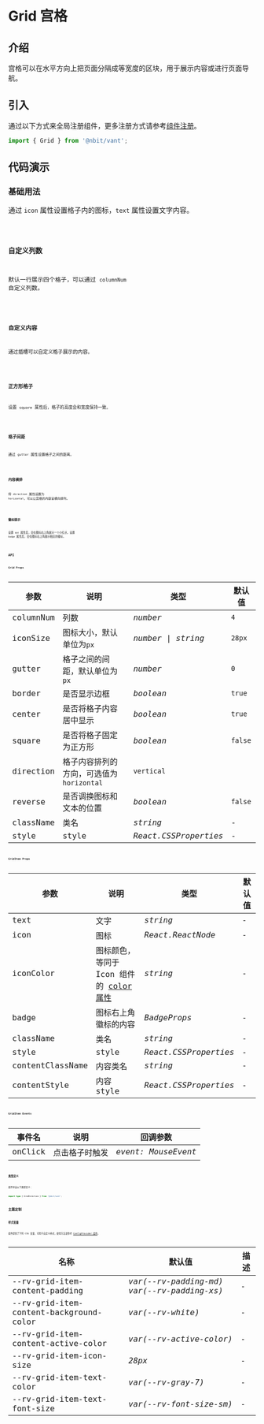 # Grid 宫格

## 介绍

宫格可以在水平方向上把页面分隔成等宽度的区块，用于展示内容或进行页面导航。

## 引入

通过以下方式来全局注册组件，更多注册方式请参考[组件注册](/guide/advanced-usage#zu-jian-zhu-ce)。

```js
import { Grid } from '@nbit/vant';
```

## 代码演示

### 基础用法

通过 `icon` 属性设置格子内的图标，`text` 属性设置文字内容。

<code title="基础用法" src="./demo/base.tsx" />

### 自定义列数

默认一行展示四个格子，可以通过 `columnNum` 自定义列数。

<code title="自定义列数" src="./demo/column.tsx" />

### 自定义内容

通过插槽可以自定义格子展示的内容。

<code title="自定义内容" src="./demo/children.tsx" />

### 正方形格子

设置 `square` 属性后，格子的高度会和宽度保持一致。

<code title="正方形格子" src="./demo/square.tsx" />

### 格子间距

通过 `gutter` 属性设置格子之间的距离。

<code title="格子间距" src="./demo/gutter.tsx" />

### 内容横排

将 `direction` 属性设置为 `horizontal`，可以让宫格的内容呈横向排列。

<code title="内容横排" src="./demo/direction.tsx" />

### 徽标提示

设置 `dot` 属性后，会在图标右上角展示一个小红点。设置 `badge` 属性后，会在图标右上角展示相应的徽标。

<code title="徽标提示" src="./demo/badge.tsx" />

## API

### Grid Props

| 参数 | 说明 | 类型 | 默认值 |
| --- | --- | --- | --- |
| columnNum | 列数 | _number_ | `4` |
| iconSize | 图标大小，默认单位为`px` | _number \| string_ | `28px` |
| gutter | 格子之间的间距，默认单位为`px` | _number_ | `0` |
| border | 是否显示边框 | _boolean_ | `true` |
| center | 是否将格子内容居中显示 | _boolean_ | `true` |
| square | 是否将格子固定为正方形 | _boolean_ | `false` |
| direction | 格子内容排列的方向，可选值为 `horizontal` | `vertical` |
| reverse | 是否调换图标和文本的位置 | _boolean_ | `false` |
| className | 类名 | _string_ | - |
| style | style | _React.CSSProperties_ | - |

### GridItem Props

| 参数 | 说明 | 类型 | 默认值 |
| --- | --- | --- | --- |
| text | 文字 | _string_ | - |
| icon | 图标 | _React.ReactNode_ | - |
| iconColor | 图标颜色，等同于 Icon 组件的 [color 属性](/components/icon#props) | _string_ | - |
| badge | 图标右上角徽标的内容 | _BadgeProps_ | - |
| className | 类名 | _string_ | - |
| style | style | _React.CSSProperties_ | - |
| contentClassName | 内容类名 | _string_ | - |
| contentStyle | 内容 style | _React.CSSProperties_ | - |

### GridItem Events

| 事件名  | 说明           | 回调参数            |
| ------- | -------------- | ------------------- |
| onClick | 点击格子时触发 | _event: MouseEvent_ |

### 类型定义

组件导出以下类型定义：

```ts
import type { GridDirection } from '@nbit/vant';
```

## 主题定制

### 样式变量

组件提供了下列 CSS 变量，可用于自定义样式，使用方法请参考 [ConfigProvider 组件](/components/config-provider)。

| 名称 | 默认值 | 描述 |
| --- | --- | --- |
| --rv-grid-item-content-padding | _var(--rv-padding-md) var(--rv-padding-xs)_ | - |
| --rv-grid-item-content-background-color | _var(--rv-white)_ | - |
| --rv-grid-item-content-active-color | _var(--rv-active-color)_ | - |
| --rv-grid-item-icon-size | _28px_ | - |
| --rv-grid-item-text-color | _var(--rv-gray-7)_ | - |
| --rv-grid-item-text-font-size | _var(--rv-font-size-sm)_ | - |
